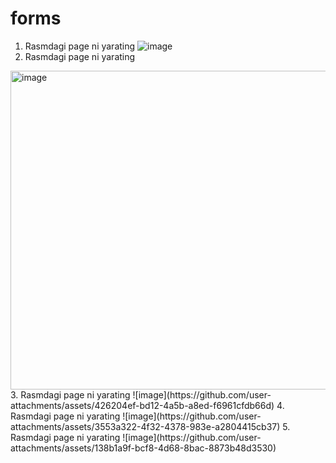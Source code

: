 # forms
1. Rasmdagi page ni yarating
![image](https://github.com/user-attachments/assets/7562bbac-0cee-4eee-b087-e6fe8ab7d73b)
2. Rasmdagi page ni yarating
<img width="510" alt="image" src="https://github.com/user-attachments/assets/e4fe0faf-dbc7-46b0-9364-c56870efb787" />
3. Rasmdagi page ni yarating
![image](https://github.com/user-attachments/assets/426204ef-bd12-4a5b-a8ed-f6961cfdb66d)
4. Rasmdagi page ni yarating
![image](https://github.com/user-attachments/assets/3553a322-4f32-4378-983e-a2804415cb37)
5. Rasmdagi page ni yarating
![image](https://github.com/user-attachments/assets/138b1a9f-bcf8-4d68-8bac-8873b48d3530)
